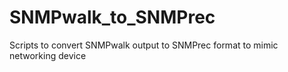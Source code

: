 # SNMPwalk_to_SNMPrec
Scripts to convert SNMPwalk output to SNMPrec format to mimic networking device
